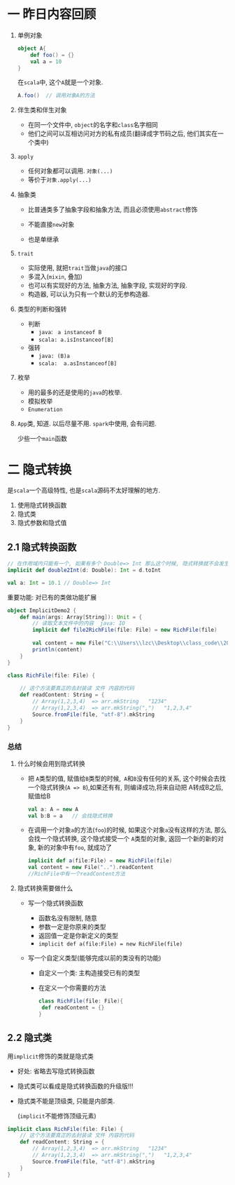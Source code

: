 # 一 昨日内容回顾

1. 单例对象

   ```scala
   object A{
       def foo() = {}
       val a = 10
   }
   ```

   在`scala`中, 这个`A`就是一个对象.

   ```scala
   A.foo()  // 调用对象A的方法
   ```

2. 伴生类和伴生对象

   - 在同一个文件中, `object`的名字和`class`名字相同
   - 他们之间可以互相访问对方的私有成员(翻译成字节码之后, 他们其实在一个类中)

3. `apply`

   - 任何对象都可以调用.  `对象(...)`
   - 等价于`对象.apply(...)`

4. 抽象类

   - 比普通类多了抽象字段和抽象方法, 而且必须使用`abstract`修饰

   - 不能直接`new`对象
   - 也是单继承

5. `trait`

   - 实际使用, 就把`trait`当做`java`的接口
   - 多混入(`mixin`, 叠加)
   - 也可以有实现好的方法, 抽象方法, 抽象字段, 实现好的字段.
   - 构造器, 可以认为只有一个默认的无参构造器.

6. 类型的判断和强转

   - 判断
     - `java`: ` a instanceof B`
     - `scala: a.isInstanceof[B]`
   - 强转
     - `java: (B)a`
     - `scala:  a.asInstanceof[B]`

7. 枚举

   - 用的最多的还是使用的`java`的枚举.
   - 模拟枚举
   - `Enumeration`

8. `App`类, 知道. 以后尽量不用. `spark`中使用, 会有问题.

   少些一个`main`函数

# 二 隐式转换

是`scala`一个高级特性, 也是`scala`源码不太好理解的地方.

1. 使用隐式转换函数
2. 隐式类
3. 隐式参数和隐式值

## 2.1 隐式转换函数

```scala
// 在作用域内只能有一个, 如果有多个 Double=> Int 那么这个时候, 隐式转换就不会发生
implicit def double2Int(d: Double): Int = d.toInt

val a: Int = 10.1 // Double=> Int
```

重要功能: 对已有的类做功能扩展

```scala
object ImplicitDemo2 {
    def main(args: Array[String]): Unit = {
        // 读取文本文件中的内容  java: IO
        implicit def file2RichFile(file: File) = new RichFile(file)
        
        val content = new File("C:\\Users\\lzc\\Desktop\\class_code\\2019_11_28\\01_scala\\scala1128\\src\\main\\scala\\com\\atguigu\\scala1128\\day06\\implicitdemo\\ImplicitDemo2.scala").readContent
        println(content)
    }
}

class RichFile(file: File) {
    
    // 这个方法要真正的去封装读 文件 内容的代码
    def readContent: String = {
        // Array(1,2,3,4)  => arr.mkString   "1234"
        // Array(1,2,3,4)  => arr.mkString(",")   "1,2,3,4"
        Source.fromFile(file, "utf-8").mkString
    }
}
```

### 总结

1. 什么时候会用到隐式转换

   - 把 `A`类型的值, 赋值给`B`类型的时候,` A`和`B`没有任何的关系, 这个时候会去找一个隐式转换(`A => B`),如果还有有, 则编译成功,将来自动把 A转成B之后, 赋值给B

     ```scala
     val a: A = new A
     val b:B = a   // 会找隐式转换
     ```

   - 在调用一个对象`a`的方法(`foo`)的时候, 如果这个对象`a`没有这样的方法, 那么会找一个隐式转换, 这个隐式接受一个 `A`类型的对象, 返回一个新的新的对象, 新的对象中有`foo`, 就成功了

     ```scala
     implicit def a(file:File) = new RichFile(file)
     val content = new File("..").readContent
     //RichFile中有一个readContent方法
     ```

2. 隐式转换需要做什么

   - 写一个隐式转换函数

     - 函数名没有限制, 随意
     - 参数一定是你原来的类型
     - 返回值一定是你新定义的类型
     - `implicit def a(file:File) = new RichFile(file)`

   - 写一个自定义类型(能够完成以前的类没有的功能)

     - 自定义一个类: 主构造接受已有的类型

     - 在定义一个你需要的方法

       ```scala
       class RichFile(file: File){
       	def readContent = {}
       }
       ```

## 2.2 隐式类

用`implicit`修饰的类就是隐式类

- 好处: 省略去写隐式转换函数

- 隐式类可以看成是隐式转换函数的升级版!!! 

- 隐式类不能是顶级类, 只能是内部类.

  (`implicit`不能修饰顶级元素)

```scala
implicit class RichFile(file: File) {
    // 这个方法要真正的去封装读 文件 内容的代码
    def readContent: String = {
        // Array(1,2,3,4)  => arr.mkString   "1234"
        // Array(1,2,3,4)  => arr.mkString(",")   "1,2,3,4"
        Source.fromFile(file, "utf-8").mkString
    }
}
```




